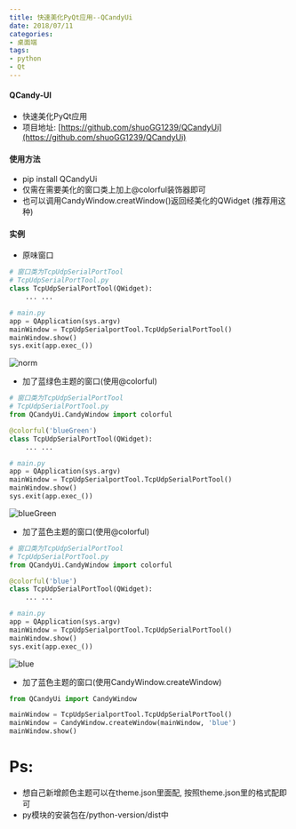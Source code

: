 ```yaml
---
title: 快速美化PyQt应用--QCandyUi
date: 2018/07/11
categories: 
- 桌面端
tags:
- python
- Qt
---
```

#### QCandy-UI
* 快速美化PyQt应用
* 项目地址: [https://github.com/shuoGG1239/QCandyUi](https://github.com/shuoGG1239/QCandyUi)

#### 使用方法
* pip install QCandyUi
* 仅需在需要美化的窗口类上加上@colorful装饰器即可
* 也可以调用CandyWindow.creatWindow()返回经美化的QWidget (推荐用这种)

#### 实例
* 原味窗口
```python
# 窗口类为TcpUdpSerialPortTool
# TcpUdpSerialPortTool.py
class TcpUdpSerialPortTool(QWidget):
    ... ...

# main.py
app = QApplication(sys.argv)
mainWindow = TcpUdpSerialportTool.TcpUdpSerialPortTool()
mainWindow.show()
sys.exit(app.exec_())
```
![norm](https://imgconvert.csdnimg.cn/aHR0cHM6Ly9pLmxvbGkubmV0LzIwMTgvMDcvMDQvNWIzYzQwNGJkZTQxZi5wbmc?x-oss-process=image/format,png)
  
  
* 加了蓝绿色主题的窗口(使用@colorful)
```python
# 窗口类为TcpUdpSerialPortTool
# TcpUdpSerialPortTool.py
from QCandyUi.CandyWindow import colorful

@colorful('blueGreen')
class TcpUdpSerialPortTool(QWidget):
    ... ...

# main.py
app = QApplication(sys.argv)
mainWindow = TcpUdpSerialportTool.TcpUdpSerialPortTool()
mainWindow.show()
sys.exit(app.exec_())
```
![blueGreen](https://imgconvert.csdnimg.cn/aHR0cHM6Ly9pLmxvbGkubmV0LzIwMTgvMDcvMDQvNWIzYzQxMmJjMjk3Ny5wbmc?x-oss-process=image/format,png)
  
  
* 加了蓝色主题的窗口(使用@colorful)
```python
# 窗口类为TcpUdpSerialPortTool
# TcpUdpSerialPortTool.py
from QCandyUi.CandyWindow import colorful

@colorful('blue')
class TcpUdpSerialPortTool(QWidget):
    ... ...

# main.py
app = QApplication(sys.argv)
mainWindow = TcpUdpSerialportTool.TcpUdpSerialPortTool()
mainWindow.show()
sys.exit(app.exec_())
```
![blue](https://imgconvert.csdnimg.cn/aHR0cHM6Ly9pLmxvbGkubmV0LzIwMTgvMDcvMTAvNWI0NDk5MTEwM2E4Ny5wbmc?x-oss-process=image/format,png)
* 加了蓝色主题的窗口(使用CandyWindow.createWindow)
```python
from QCandyUi import CandyWindow

mainWindow = TcpUdpSerialportTool.TcpUdpSerialPortTool()
mainWindow = CandyWindow.createWindow(mainWindow, 'blue')
mainWindow.show()
```

# Ps:
* 想自己新增颜色主题可以在theme.json里面配, 按照theme.json里的格式配即可
* py模块的安装包在/python-version/dist中
